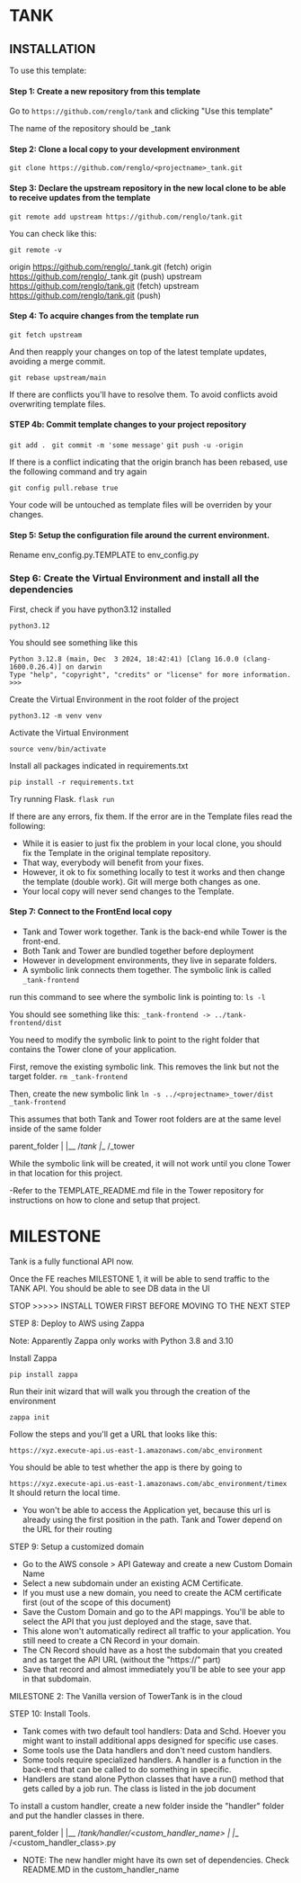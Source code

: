# TANK

## INSTALLATION

To use this template: 

#### Step 1: Create a new repository from this template 
Go to `https://github.com/renglo/tank` and clicking "Use this template"

The name of the repository should be <projectname>_tank

#### Step 2: Clone a local copy to your development environment

`git clone https://github.com/renglo/<projectname>_tank.git`

#### Step 3: Declare the upstream repository in the new local clone to be able to receive updates from the template

`git remote add upstream https://github.com/renglo/tank.git`

You can check like this:

`git remote -v`


origin  https://github.com/renglo/<projectname>_tank.git (fetch)
origin  https://github.com/renglo/<projetname>_tank.git (push)
upstream        https://github.com/renglo/tank.git (fetch)
upstream        https://github.com/renglo/tank.git (push)


#### Step 4: To acquire changes from the template run

`git fetch upstream`

And then reapply your changes on top of the latest template updates, avoiding a merge commit.

`git rebase upstream/main`


If there are conflicts you'll have to resolve them. 
To avoid conflicts avoid overwriting template files.


#### STEP 4b: Commit template changes to your project repository

`git add . `
`git commit -m 'some message'`
`git push -u -origin`

If there is a conflict indicating that the origin branch has been rebased, use the following command and try again

`git config pull.rebase true`


Your code will be untouched as template files will be overriden by your changes.



#### Step 5: Setup the configuration file around the current environment.

Rename env_config.py.TEMPLATE to env_config.py


### Step 6: Create the Virtual Environment and install all the dependencies

First, check if you have python3.12 installed

`python3.12`

You should see something like this

```
Python 3.12.8 (main, Dec  3 2024, 18:42:41) [Clang 16.0.0 (clang-1600.0.26.4)] on darwin
Type "help", "copyright", "credits" or "license" for more information.
>>> 
```

Create the Virtual Environment in the root folder of the project

`python3.12 -m venv venv`

Activate the Virtual Environment

`source venv/bin/activate`

Install all packages indicated in requirements.txt

`pip install -r requirements.txt`

Try running Flask. 
`flask run`

If there are any errors, fix them. If the error are in the Template files read the following:
- While it is easier to just fix the problem in your local clone, you should fix the Template in the original template repository. 
- That way, everybody will benefit from your fixes. 
- However, it ok to fix something locally to test it works and then change the template (double work). Git will merge both changes as one.
- Your local copy will never send changes to the Template. 


#### Step 7: Connect to the FrontEnd local copy

- Tank and Tower work together. Tank is the back-end while Tower is the front-end. 
- Both Tank and Tower are bundled together before deployment
- However in development environments, they live in separate folders. 
- A symbolic link connects them together. The symbolic link is called `_tank-frontend`

run this command to see where the symbolic link is pointing to: 
`ls -l `

You should see something like this: 
`_tank-frontend -> ../tank-frontend/dist`


You need to modify the symbolic link to point to the right folder that contains the Tower clone of your application. 

First, remove the existing symbolic link. This removes the link but not the target folder.
`rm _tank-frontend`

Then, create the new symbolic link
`ln -s ../<projectname>_tower/dist _tank-frontend`

This assumes that both Tank and Tower root folders are at the same level inside of the same folder

parent_folder
    |
    |__ /<projectname>_tank
    |__ /<projectname>_tower


While the symbolic link will be created, it will not work until you clone Tower in that location for this project.

-Refer to the TEMPLATE_README.md file in the Tower repository for instructions on how to clone and setup that project. 




# MILESTONE

Tank is a fully functional API now.

Once the FE reaches MILESTONE 1, it will be able to send traffic to the TANK API. You should be able to see DB data in the UI


STOP >>>>> INSTALL TOWER FIRST BEFORE MOVING TO THE NEXT STEP





STEP 8: Deploy to AWS using Zappa

Note: Apparently Zappa only works with Python 3.8 and 3.10

Install Zappa

`pip install zappa`

Run their init wizard that will walk you through the creation of the environment

`zappa init`

Follow the steps and you'll get a URL that looks like this: 

`https://xyz.execute-api.us-east-1.amazonaws.com/abc_environment`

You should be able to test whether the app is there by going to 

`https://xyz.execute-api.us-east-1.amazonaws.com/abc_environment/timex` 
 It should return the local time. 

 - You won't be able to access the Application yet, because this url is already using the first position in the path. Tank and Tower depend on the URL for their routing

STEP 9: Setup a customized domain

- Go to the AWS console > API Gateway and create a new Custom Domain Name
- Select a new subdomain under an existing ACM Certificate. 
- If you must use a new domain, you need to create the ACM certificate first (out of the scope of this document)
- Save the Custom Domain and go to the API mappings. You'll be able to select the API that you just deployed and the stage, save that. 
- This alone won't automatically redirect all traffic to your application. You still need to create a CN Record in your domain.
- The CN Record should have as a host the subdomain that you created and as target the API URL (without the "https://" part)
- Save that record and almost immediately you'll be able to see your app in that subdomain. 





MILESTONE 2: The Vanilla version of TowerTank is in the cloud 



STEP 10: Install Tools.

- Tank comes with two default tool handlers: Data and Schd. Hoever you might want to install additional apps designed for specific use cases. 
- Some tools use the Data handlers and don't need custom handlers.
- Some tools require specialized handlers. A handler is a function in the back-end that can be called to do something in specific. 
- Handlers are stand alone Python classes that have a run() method that gets called by a job run. The class is listed in the job document

To install a custom handler, create a new folder inside the "handler" folder and put the handler classes in there.



parent_folder
    |
    |__ /<projectname>_tank/handler/<custom_handler_name> |
                                                          |__ /<custom_handler_class>.py



- NOTE: The new handler might have its own set of dependencies. Check README.MD in the custom_handler_name









